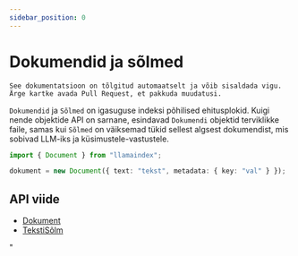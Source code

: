 ```yaml
---
sidebar_position: 0
---
```


# Dokumendid ja sõlmed

`See dokumentatsioon on tõlgitud automaatselt ja võib sisaldada vigu. Ärge kartke avada Pull Request, et pakkuda muudatusi.`

`Dokumendid` ja `Sõlmed` on igasuguse indeksi põhilised ehitusplokid. Kuigi nende objektide API on sarnane, esindavad `Dokumendi` objektid terviklikke faile, samas kui `Sõlmed` on väiksemad tükid sellest algsest dokumendist, mis sobivad LLM-iks ja küsimustele-vastustele.

```typescript
import { Document } from "llamaindex";

dokument = new Document({ text: "tekst", metadata: { key: "val" } });
```

## API viide

- [Dokument](../../api/classes/Document.md)
- [TekstiSõlm](../../api/classes/TextNode.md)

"
